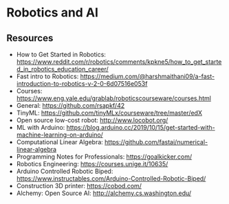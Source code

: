 # Robotics and AI

## Resources

- How to Get Started in Robotics: https://www.reddit.com/r/robotics/comments/kpkne5/how_to_get_started_in_robotics_education_career/
- Fast intro to Robotics: https://medium.com/@harshmaithani09/a-fast-introduction-to-robotics-v-2-0-6d07516e053f
- Courses: https://www.eng.yale.edu/grablab/roboticscourseware/courses.html
- General: https://github.com/rsapkf/42
- TinyML: https://github.com/tinyMLx/courseware/tree/master/edX
- Open source low-cost robot: http://www.locobot.org/
- ML with Arduino: https://blog.arduino.cc/2019/10/15/get-started-with-machine-learning-on-arduino/
- Computational Linear Algebra: https://github.com/fastai/numerical-linear-algebra
- Programming Notes for Professionals: https://goalkicker.com/
- Robotics Engineering: https://courses.unige.it/10635/
- Arduino Controlled Robotic Biped: https://www.instructables.com/Arduino-Controlled-Robotic-Biped/
- Construction 3D printer: https://cobod.com/
- Alchemy: Open Source AI: http://alchemy.cs.washington.edu/
